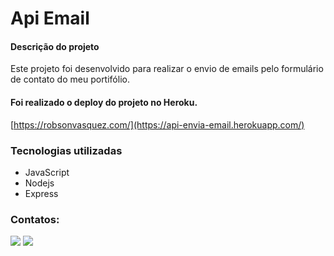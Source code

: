 # Api Email

#### Descrição do projeto
Este projeto foi desenvolvido para realizar o envio de emails pelo formulário de contato do meu portifólio. 

#### Foi realizado o deploy do projeto no Heroku.

[https://robsonvasquez.com/](https://api-envia-email.herokuapp.com/)

### Tecnologias utilizadas

<ul>
  <li>JavaScript</li>
  <li>Nodejs</li>
  <li>Express</li>
</ul>

### Contatos:

<div>
<a href = "ribeirovasquez@gmail.com"><img src="https://img.shields.io/badge/Gmail-D14836?style=for-the-badge&logo=gmail&logoColor=white" target="_blank"></a>
<a href="https://www.linkedin.com/in/robson-vasquez-826a891a8/" target="_blank"><img src="https://img.shields.io/badge/-LinkedIn-%230077B5?style=for-the-badge&logo=linkedin&logoColor=white" target="_blank"></a>   
</div>
